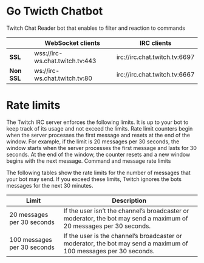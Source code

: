 # Go Twicth Chatbot

Twitch Chat Reader bot that enables to filter and reaction to commands

|             | WebSocket clients               | IRC clients                   |
| ----------- | ------------------------------- | ----------------------------- |
| **SSL**     | wss://irc-ws.chat.twitch.tv:443 | irc://irc.chat.twitch.tv:6697 |
| **Non SSL** | ws://irc-ws.chat.twitch.tv:80   | irc://irc.chat.twitch.tv:6667 |

# Rate limits

The Twitch IRC server enforces the following limits. It is up to your bot to keep track of its usage and not exceed the limits. Rate limit counters begin when the server processes the first message and resets at the end of the window. For example, if the limit is 20 messages per 30 seconds, the window starts when the server processes the first message and lasts for 30 seconds. At the end of the window, the counter resets and a new window begins with the next message.
Command and message rate limits

The following tables show the rate limits for the number of messages that your bot may send. If you exceed these limits, Twitch ignores the bots messages for the next 30 minutes.

| Limit                       | Description                                                                                                         |
| --------------------------- | ------------------------------------------------------------------------------------------------------------------- |
| 20 messages per 30 seconds  | If the user isn’t the channel’s broadcaster or moderator, the bot may send a maximum of 20 messages per 30 seconds. |
| 100 messages per 30 seconds | If the user is the channel’s broadcaster or moderator, the bot may send a maximum of 100 messages per 30 seconds.   |
